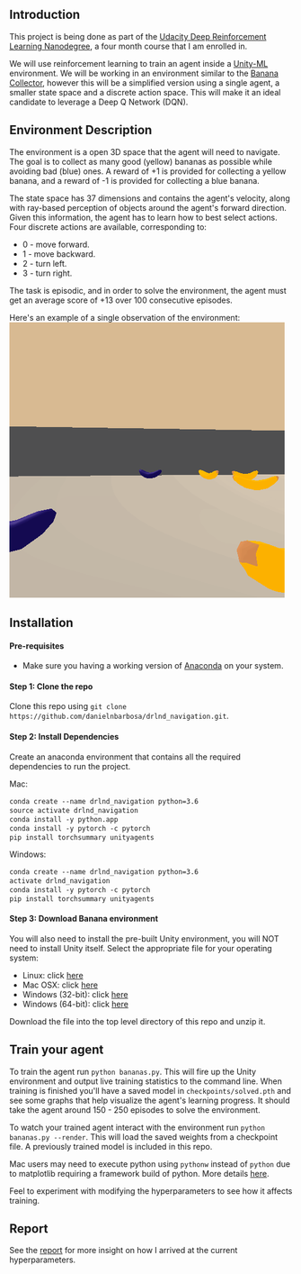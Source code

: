 ## Introduction
This project is being done as part of the [Udacity Deep Reinforcement Learning Nanodegree](https://www.udacity.com/course/deep-reinforcement-learning-nanodegree--nd893), a four month course that I am enrolled in.

We will use reinforcement learning to train an agent inside a [Unity-ML](https://github.com/Unity-Technologies/ml-agents) environment.  We will be working in an environment similar to the [Banana Collector](https://github.com/Unity-Technologies/ml-agents/blob/master/docs/Learning-Environment-Examples.md#banana-collector), however this will be a simplified version using a single agent, a smaller state space and a discrete action space.  This will make it an ideal candidate to leverage a Deep Q Network (DQN).



## Environment Description
The environment is a open 3D space that the agent will need to navigate.  The goal is to collect as many good (yellow) bananas as possible while avoiding bad (blue) ones.  A reward of +1 is provided for collecting a yellow banana, and a reward of -1 is provided for collecting a blue banana.

The state space has 37 dimensions and contains the agent's velocity, along with ray-based perception of objects around the agent's forward direction. Given this information, the agent has to learn how to best select actions. Four discrete actions are available, corresponding to:

- 0 - move forward.
- 1 - move backward.
- 2 - turn left.
- 3 - turn right.

The task is episodic, and in order to solve the environment, the agent must get an average score of +13 over 100 consecutive episodes.

Here's an example of a single observation of the environment:
![bananas](assets/bananas.png)


## Installation

#### Pre-requisites
- Make sure you having a working version of [Anaconda](https://www.anaconda.com/download/) on your system.


#### Step 1: Clone the repo
Clone this repo using `git clone https://github.com/danielnbarbosa/drlnd_navigation.git`.


#### Step 2: Install Dependencies
Create an anaconda environment that contains all the required dependencies to run the project.

Mac:
```
conda create --name drlnd_navigation python=3.6
source activate drlnd_navigation
conda install -y python.app
conda install -y pytorch -c pytorch
pip install torchsummary unityagents
```

Windows:
```
conda create --name drlnd_navigation python=3.6
activate drlnd_navigation
conda install -y pytorch -c pytorch
pip install torchsummary unityagents
```

#### Step 3: Download Banana environment
You will also need to install the pre-built Unity environment, you will NOT need to install Unity itself.  Select the appropriate file for your operating system:

- Linux: click [here](https://s3-us-west-1.amazonaws.com/udacity-drlnd/P1/Banana/Banana_Linux.zip)
- Mac OSX: click [here](https://s3-us-west-1.amazonaws.com/udacity-drlnd/P1/Banana/Banana.app.zip)
- Windows (32-bit): click [here](https://s3-us-west-1.amazonaws.com/udacity-drlnd/P1/Banana/Banana_Windows_x86.zip)
- Windows (64-bit): click [here](https://s3-us-west-1.amazonaws.com/udacity-drlnd/P1/Banana/Banana_Windows_x86_64.zip)

Download the file into the top level directory of this repo and unzip it.


## Train your agent
To train the agent run `python bananas.py`.  This will fire up the Unity environment and output live training statistics to the command line.  When training is finished you'll have a saved model in `checkpoints/solved.pth` and see some graphs that help visualize the agent's learning progress.  It should take the agent around 150 - 250 episodes to solve the environment.

To watch your trained agent interact with the environment run `python bananas.py --render`.  This will load the saved weights from a checkpoint file.  A previously trained model is included in this repo.

Mac users may need to execute python using `pythonw` instead of `python` due to matplotlib requiring a framework build of python.  More details [here](https://matplotlib.org/faq/osx_framework.html).

Feel to experiment with modifying the hyperparameters to see how it affects training.

## Report
See the [report](Report.md) for more insight on how I arrived at the current hyperparameters.  
